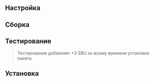 <pkg :name="'gettext'" instsize showsbu2></pkg>

## Настройка
<package-script :package="'gettext'" :type="'configure'"></package-script>

## Сборка
<package-script :package="'gettext'" :type="'build'"></package-script>

## Тестирование
<package-script :package="'gettext'" :type="'build'"></package-script>

> Тестирование добавляет +3 SBU ко всему времени установки пакета.

## Установка
<package-script :package="'gettext'" :type="'install'"></package-script>

<script>
	new Vue({ el: '#main' })
</script> 
